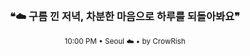 <div align="center">

<br>

<h3>❝☁️ 구름 낀 저녁, 차분한 마음으로 하루를 되돌아봐요❞</h3>

<sub>10:00 PM • Seoul ☁️ • by CrowRish</sub>

<br>

</div>